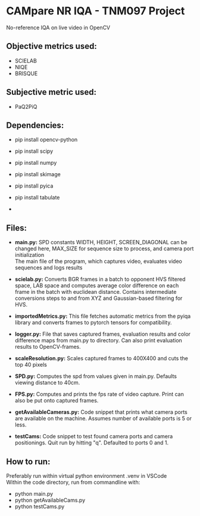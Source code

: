 # CAMpare NR IQA - TNM097 Project
No-reference IQA on live video in OpenCV

## Objective metrics used: 
- SCIELAB
- NIQE
- BRISQUE

## Subjective metric used: 
- PaQ2PiQ

## Dependencies: 
- pip install opencv-python 
- pip install scipy
- pip install numpy 
- pip install skimage
- pip install pyica
- pip install tabulate

- 


## Files: 
- **main.py:** SPD constants WIDTH, HEIGHT, SCREEN_DIAGONAL can be changed here, MAX_SIZE for sequence size to process, and camera port initialization <br> The main file of the program, which captures video, evaluates video sequences and logs results 
- **scielab.py:** Converts BGR frames in a batch to opponent HVS filtered space, LAB space and computes average color difference on each frame in the batch with euclidean distance. Contains intermediate conversions steps to and from XYZ and Gaussian-based filtering for HVS. 
- **importedMetrics.py:** This file fetches automatic metrics from the pyiqa library and converts frames to pytorch tensors for compatibility.  
- **logger.py:** File that saves captured frames, evaluation results and color difference maps from main.py to directory. Can also print evaluation results to OpenCV-frames. 
- **scaleResolution.py:** Scales captured frames to 400X400 and cuts the top 40 pixels
- **SPD.py:** Computes the spd from values given in main.py. Defaults viewing distance to 40cm. 
- **FPS.py:** Computes and prints the fps rate of video capture. Print can also be put onto captured frames.

- **getAvailableCameras.py:** Code snippet that prints what camera ports are available on the machine. Assumes number of available ports is 5 or less.
- **testCams:** Code snippet to test found camera ports and camera positionings. Quit run by hitting "q". Defaulted to ports 0 and 1. 


## How to run: <br>
Preferably run within virtual python environment .venv in VSCode<br>
Within the code directory, run from commandline with: 
- python main.py
- python getAvailableCams.py
- python testCams.py


